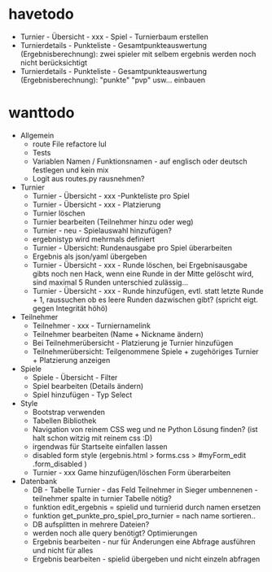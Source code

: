 # havetodo
- Turnier - Übersicht - xxx - Spiel - Turnierbaum erstellen
- Turnierdetails - Punkteliste - Gesamtpunkteauswertung (Ergebnisberechnung): zwei spieler mit selbem ergebnis werden noch nicht berücksichtigt
- Turnierdetails - Punkteliste - Gesamtpunkteauswertung (Ergebnisberechnung): "punkte" "pvp" usw... einbauen

# wanttodo

- Allgemein
  - route File refactore lul
  - Tests
  - Variablen Namen / Funktionsnamen - auf englisch oder deutsch festlegen und kein mix
  - Logit aus routes.py rausnehmen?
- Turnier
  - Turnier - Übersicht - xxx -Punkteliste pro Spiel
  - Turnier - Übersicht - xxx - Platzierung
  - Turnier löschen
  - Turnier bearbeiten (Teilnehmer hinzu oder weg)
  - Turnier - neu - Spielauswahl hinzufügen?
  - ergebnistyp wird mehrmals definiert
  - Turnier - Übersicht: Rundenausgabe pro Spiel überarbeiten
  - Ergebnis als json/yaml übergeben
  - Turnier - Übersicht - xxx - Runde löschen, bei Ergebnisausgabe gibts noch nen Hack, wenn eine Runde in der Mitte gelöscht wird, sind maximal 5 Runden unterschied zulässig...
  - Turnier - Übersicht - xxx - Runde hinzufügen, evtl. statt letzte Runde + 1, raussuchen ob es leere Runden dazwischen gibt? (spricht eigt. gegen Integrität höhö)
- Teilnehmer
  - Teilnehmer - xxx - Turniernamelink
  - Teilnehmer bearbeiten (Name + Nickname ändern)
  - Bei Teilnehmerübersicht - Platzierung je Turnier hinzufügen
  - Teilnehmerübersicht: Teilgenommene Spiele + zugehöriges Turnier + Platzierung anzeigen
- Spiele
  - Spiele - Übersicht - Filter
  - Spiel bearbeiten (Details ändern)
  - Spiel hinzufügen - Typ Select
- Style
  - Bootstrap verwenden
  - Tabellen Bibliothek
  - Navigation von reinem CSS weg und ne Python Lösung finden? (ist halt schon witzig mit reinem css :D)
  - irgendwas für Startseite einfallen lassen
  - disabled form style (ergebnis.html > forms.css > #myForm_edit .form_disabled )
  - Turnier - xxx Game hinzufügen/löschen Form überarbeiten
- Datenbank
  - DB - Tabelle Turnier - das Feld Teilnehmer in Sieger umbennenen - teilnehmer spalte in turnier Tabelle nötig?
  - funktion edit_ergebnis = spielid und turnierid durch namen ersetzen
  - funktion get_punkte_pro_spiel_pro_turnier = nach name sortieren..
  - DB aufsplitten in mehrere Dateien?
  - werden noch alle query benötigt?
Optimierungen
  - Ergebnis bearbeiten - nur für Änderungen eine Abfrage ausführen und nicht für alles
  - Ergebnis bearbeiten - spielid übergeben und nicht einzeln abfragen